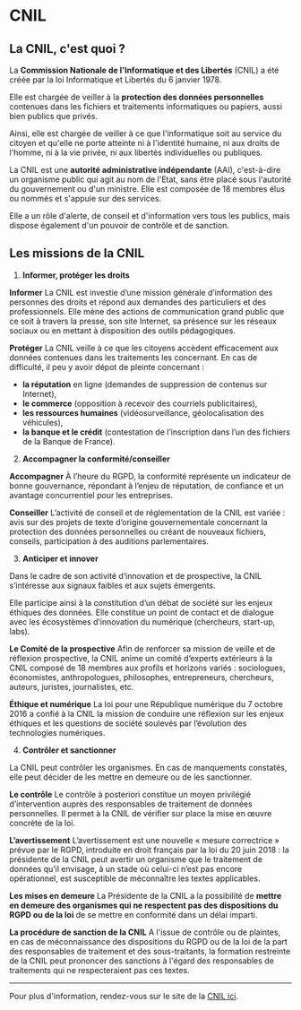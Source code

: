 # CNIL

## La CNIL, c'est quoi ?

La **Commission Nationale de l'Informatique et des Libertés** (CNIL) a été créée par la loi Informatique et Libertés du 6 janvier 1978.    

Elle est chargée de veiller à la **protection des données personnelles** contenues dans les fichiers et traitements informatiques ou papiers, aussi bien publics que privés.    

Ainsi, elle est chargée de veiller à ce que l'informatique soit au service du citoyen et qu'elle ne porte atteinte ni à l'identité humaine, ni aux droits de l'homme, ni à la vie privée, ni aux libertés individuelles ou publiques.   

La CNIL est une **autorité administrative indépendante** (AAI), c'est-à-dire un organisme public qui agit au nom de l'Etat, sans être placé sous l'autorité du gouvernement ou d'un ministre. Elle est composée de 18 membres élus ou nommés et s'appuie sur des services.   

Elle a un rôle d'alerte, de conseil et d'information vers tous les publics, mais dispose également d'un pouvoir de contrôle et de sanction.


## Les missions de la CNIL

1. **Informer, protéger les droits**

**Informer** 
La CNIL est investie d’une mission générale d’information des personnes des droits et répond aux demandes des particuliers et des professionnels. Elle mène des actions de communication grand public que ce soit à travers la presse, son site Internet, sa présence sur les réseaux sociaux ou en mettant à disposition des outils pédagogiques.   

**Protéger** 
La CNIL veille à ce que les citoyens accèdent efficacement aux données contenues dans les traitements les concernant. En cas de difficulté, il peu y avoir dépot de pleinte concernant :
* **la réputation** en ligne (demandes de suppression de contenus sur Internet),
* **le commerce** (opposition à recevoir des courriels publicitaires),
* **les ressources humaines** (vidéosurveillance, géolocalisation des véhicules),
* **la banque et le crédit** (contestation de l’inscription dans l’un des fichiers de la Banque de France).

2. **Accompagner la conformité/conseiller** 

**Accompagner** 
À l’heure du RGPD, la conformité représente un indicateur de bonne gouvernance, répondant à l’enjeu de réputation, de confiance et un avantage concurrentiel pour les entreprises.

**Conseiller** 
L’activité de conseil et de réglementation de la CNIL est variée : avis sur des projets de texte d’origine gouvernementale concernant la protection des données personnelles ou créant de nouveaux fichiers, conseils, participation à des auditions parlementaires. 

3. **Anticiper et innover**

Dans le cadre de son activité d’innovation et de prospective, la CNIL s’intéresse aux signaux faibles et aux sujets émergents.

Elle participe ainsi à la constitution d’un débat de société sur les enjeux éthiques des données. Elle constitue un point de contact et de dialogue avec les écosystèmes d’innovation du numérique (chercheurs, start-up, labs).

**Le Comité de la prospective** 
Afin de renforcer sa mission de veille et de réflexion prospective, la CNIL anime un comité d’experts extérieurs à la CNIL composé de 18 membres aux profils et horizons variés : sociologues, économistes, anthropologues, philosophes, entrepreneurs, chercheurs, auteurs, juristes, journalistes, etc.

**Éthique et numérique** 
La loi pour une République numérique du 7 octobre 2016 a confié à la CNIL la mission de conduire une réflexion sur les enjeux éthiques et les questions de société soulevés par l’évolution des technologies numériques.

4. **Contrôler et sanctionner**

La CNIL peut contrôler les organismes. En cas de manquements constatés, elle peut décider de les mettre en demeure ou de les sanctionner.

**Le contrôle** 
Le contrôle à posteriori constitue un moyen privilégié d’intervention auprès des responsables de traitement de données personnelles. Il permet à la CNIL de vérifier sur place la mise en œuvre concrète de la loi.

**L’avertissement** 
L’avertissement est une nouvelle « mesure correctrice » prévue par le RGPD, introduite en droit français par la loi du 20 juin 2018 : la présidente de la CNIL peut avertir un organisme que le traitement de données qu’il envisage, à un stade où celui-ci n’est pas encore opérationnel, est susceptible de méconnaître les textes applicables.

**Les mises en demeure** 
La Présidente de la CNIL a la possibilité de **mettre en demeure des organismes qui ne respectent pas des dispositions du RGPD ou de la loi** de se mettre en conformité dans un délai imparti.

**La procédure de sanction de la CNIL** 
A l'issue de contrôle ou de plaintes, en cas de méconnaissance des dispositions du RGPD ou de la loi de la part des responsables de traitement et des sous-traitants, la formation restreinte de la CNIL peut prononcer des sanctions à l'égard des responsables de traitements qui ne respecteraient pas ces textes.

--------------

Pour plus d'information, rendez-vous sur le site de la [CNIL ici](https://www.cnil.fr/fr/les-missions-de-la-cnil "Les missions de la CNIL").